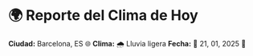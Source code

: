 # 🌍 Reporte del Clima de Hoy

**Ciudad:** Barcelona, ES 🌐
**Clima:** 🌧️ Lluvia ligera
**Fecha:** 📅 21, 01, 2025 🚀
